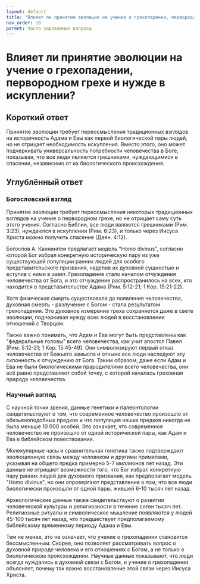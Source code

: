 ```yaml
---
layout: default
title: "Влияет ли принятие эволюции на учение о грехопадении, первородном грехе и нужде в искуплении?"
nav_order: 10
parent: Часто задаваемые вопросы
---
```


# Влияет ли принятие эволюции на учение о грехопадении, первородном грехе и нужде в искуплении?

## Короткий ответ

Принятие эволюции требует переосмысления традиционных взглядов на историчность Адама и Евы как первой биологической пары людей, но не отрицает необходимость искупления. Вместо этого, оно может подчеркивать универсальность потребности человечества в Боге, показывая, что все люди являются грешниками, нуждающимися в спасении, независимо от их биологического происхождения.

## Углублённый ответ

### Богословский взгляд

Принятие эволюции требует переосмысления некоторых традиционных взглядов на учение о первородном грехе, но не отрицает саму суть этого учения. Согласно Библии, все люди являются грешниками (Рим. 3:23), нуждаются в искуплении (Рим. 6:23), и только через Иисуса Христа можно получить спасение (Деян. 4:12).

Богослов А. Каннингем предлагает модель "Homo divinus", согласно которой Бог избрал конкретную историческую пару из уже существующей популяции ранних людей для особого представительского призвания, наделив их духовной сущностью и вступив с ними в завет. Грехопадение стало началом отчуждения человечества от Бога, и это отчуждение распространилось на всех, кто находится в представительстве Адама (Рим. 5:12-21; 1 Кор. 15:21-22).

Хотя физическая смерть существовала до появления человечества, духовная смерть - разлучение с Богом - стала результатом грехопадения. Это духовное измерение греха сохраняется даже в свете эволюции, подчеркивая нужду всех людей в восстановлении отношений с Творцом.

Также важно понимать, что Адам и Ева могут быть представлены как "федеральные головы" всего человечества, как учит апостол Павел (Рим. 5:12-21; 1 Кор. 15:45-49). Они символизируют первый отказ человечества от Божьего замысла и отныне все люди наследуют эту склонность к отчуждению от Бога. Таким образом, даже если Адам и Ева не были биологическими прародителями всего человечества, они всё равно представляют собой точку, с которой началась греховная природа человечества.

### Научный взгляд

С научной точки зрения, данные генетики и палеонтологии свидетельствуют о том, что современное человечество произошло от обезьяноподобных предков и что популяция наших предков никогда не была меньше 10 000 особей. Это означает, что современное человечество не произошло от одной исторической пары, как Адам и Ева в библейском повествовании.

Молекулярные часы и сравнительная генетика также подтверждают эволюционную связь между человеком и другими приматами, указывая на общего предка примерно 5-7 миллионов лет назад. Эти данные не отрицают возможности того, что Бог избрал конкретную пару ранних людей для духовного призвания, как предполагает модель "Homo divinus", но они опровергают представление о том, что все люди биологически произошли от одной пары, жившей 6-10 тысяч лет назад.

Археологические данные также свидетельствуют о развитии человеческой культуры и религиозности в течение сотен тысяч лет. Религиозные ритуалы и символическое мышление появляются у людей 45-100 тысяч лет назад, что предшествует предполагаемому библейскому временному периоду Адама и Евы.

Тем не менее, это не означает, что учение о грехопадении становится бессмысленным. Скорее, оно позволяет рассматривать вопрос о духовной природе человека и его отношениях с Богом, а не только о биологическом происхождении. Научные данные показывают, что люди всегда нуждались в духовной связи с Богом, и учение о грехопадении объясняет, почему так важно восстановление этой связи через Иисуса Христа.